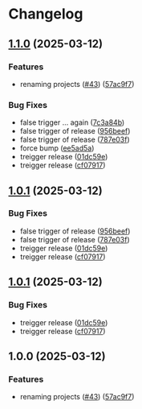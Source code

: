 # Changelog

## [1.1.0](https://github.com/pataruco/singularity-tag-test/compare/customer-api-v1.0.1...customer-api-v1.1.0) (2025-03-12)


### Features

* renaming projects ([#43](https://github.com/pataruco/singularity-tag-test/issues/43)) ([57ac9f7](https://github.com/pataruco/singularity-tag-test/commit/57ac9f7ac82a0ea3a184978ba423a07aa0d29cc3))


### Bug Fixes

* false trigger ... again ([7c3a84b](https://github.com/pataruco/singularity-tag-test/commit/7c3a84b00daab79fa100be6c8c66baecd5652789))
* false trigger of release ([956beef](https://github.com/pataruco/singularity-tag-test/commit/956beef5faf2e83b3ca9ff14313f35eef2d5b019))
* false trigger of release ([787e03f](https://github.com/pataruco/singularity-tag-test/commit/787e03f890204ec10a7c24c45e68fc59b7ba52b1))
* force bump ([ee5ad5a](https://github.com/pataruco/singularity-tag-test/commit/ee5ad5ad11d8777bf4fc88a16310a9dbd9ba2f99))
* treigger release ([01dc59e](https://github.com/pataruco/singularity-tag-test/commit/01dc59ed431261dc85519934989b03427a58c448))
* treigger release ([cf07917](https://github.com/pataruco/singularity-tag-test/commit/cf07917de54aa89c7a4a74348c33ad09d5c4c312))

## [1.0.1](https://github.com/pataruco/singularity-tag-test/compare/customer-api-v1.0.0...customer-api-v1.0.1) (2025-03-12)


### Bug Fixes

* false trigger of release ([956beef](https://github.com/pataruco/singularity-tag-test/commit/956beef5faf2e83b3ca9ff14313f35eef2d5b019))
* false trigger of release ([787e03f](https://github.com/pataruco/singularity-tag-test/commit/787e03f890204ec10a7c24c45e68fc59b7ba52b1))
* treigger release ([01dc59e](https://github.com/pataruco/singularity-tag-test/commit/01dc59ed431261dc85519934989b03427a58c448))
* treigger release ([cf07917](https://github.com/pataruco/singularity-tag-test/commit/cf07917de54aa89c7a4a74348c33ad09d5c4c312))

## [1.0.1](https://github.com/pataruco/singularity-tag-test/compare/customer-api-v1.0.0...customer-api-v1.0.1) (2025-03-12)


### Bug Fixes

* treigger release ([01dc59e](https://github.com/pataruco/singularity-tag-test/commit/01dc59ed431261dc85519934989b03427a58c448))
* treigger release ([cf07917](https://github.com/pataruco/singularity-tag-test/commit/cf07917de54aa89c7a4a74348c33ad09d5c4c312))

## 1.0.0 (2025-03-12)


### Features

* renaming projects ([#43](https://github.com/pataruco/singularity-tag-test/issues/43)) ([57ac9f7](https://github.com/pataruco/singularity-tag-test/commit/57ac9f7ac82a0ea3a184978ba423a07aa0d29cc3))
